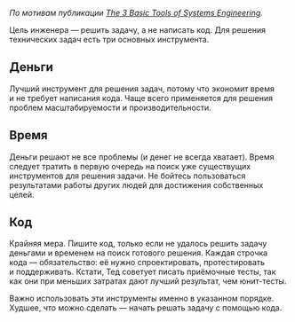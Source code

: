 *По мотивам публикации [The 3 Basic Tools of Systems Engineering](http://widgetsandshit.com/teddziuba/2010/12/the-3-basic-tools-of-systems-engineering.html).*

Цель инженера — решить задачу, а не написать код. Для решения технических задач есть три основных инструмента.

## Деньги

Лучший инструмент для решения задач, потому что экономит время и не требует написания кода. Чаще всего применяется для решения проблем масштабируемости и производительности.

## Время

Деньги решают не все проблемы (и денег не всегда хватает). Время следует тратить в первую очередь на поиск уже существущих инструментов для решения задачи. Не бойтесь пользоваться результатами работы других людей для достижения собственных целей.

## Код

Крайняя мера. Пишите код, только если не удалось решить задачу деньгами и временем на поиск готового решения. Каждая строчка кода — обязательство: её нужно спроектировать, протестировать и поддерживать. Кстати, Тед советует писать приёмочные тесты, так как они при меньших затратах дают лучший результат, чем юнит-тесты.

Важно использовать эти инструменты именно в указанном порядке. Худшее, что можно сделать — начать решать задачу с помощью кода.
